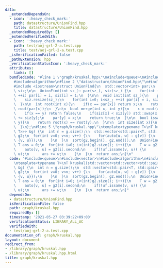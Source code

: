 ```yaml
---
data:
  _extendedDependsOn:
  - icon: ':heavy_check_mark:'
    path: datastructure/UnionFind.hpp
    title: datastructure/UnionFind.hpp
  _extendedRequiredBy: []
  _extendedVerifiedWith:
  - icon: ':heavy_check_mark:'
    path: test/aoj-grl-2-a.test.cpp
    title: test/aoj-grl-2-a.test.cpp
  _isVerificationFailed: false
  _pathExtension: hpp
  _verificationStatusIcon: ':heavy_check_mark:'
  attributes:
    links: []
  bundledCode: "#line 1 \"graph/kruskal.hpp\"\n#include<queue>\n#include<vector>\n\
    #include<algorithm>\n#line 2 \"datastructure/UnionFind.hpp\"\n#include <cassert>\n\
    #include <iostream>\nstruct UnionFind{\n  std::vector<int> par;\n  std::vector<int>\
    \ siz;\n\n  UnionFind(int sz_): par(sz_), siz(sz_) {\n    for(int i=0; i<sz_;\
    \ ++i) par[i] = i, siz[i] = 1;\n  }\n\n  void init(int sz_){\n    par.resize(sz_);\n\
    \    siz.resize(sz_);\n    for(int i=0; i<sz_; ++i) par[i] = i, siz[i] = 1;\n\
    \  }\n\n  int root(int x){\n    if(x == par[x]) return x;\n    return par[x] =\
    \ root(par[x]);\n  }\n\n  bool merge(int x, int y){\n    x = root(x), y = root(y);\n\
    \    if(x == y) return false;\n    if(siz[x] < siz[y]) std::swap(x, y);\n    siz[x]\
    \ += siz[y];\n    par[y] = x;\n    return true;\n  }\n\n  bool issame(int x, int\
    \ y){\n    return root(x) == root(y);\n  }\n\n  int size(int x){\n    return siz[root(x)];\n\
    \  }\n};\n#line 5 \"graph/kruskal.hpp\"\ntemplate<typename T>\nT kruskal(std::vector<std::vector<std::pair<int,\
    \ T>>> &g) {\n  int n = g.size();\n  std::vector<std::pair<T, std::pair<int, int>>>\
    \ g2;\n  for(int v=0; v<n; v++) {\n    for(auto[u, w] : g[v]) {\n      g2.push_back({w,\
    \ {v, u}});\n    }\n  }\n  sort(g2.begin(), g2.end());\n  UnionFind uf(n);\n \
    \ T ans = 0;\n  for(int i=0; i<(int)g2.size(); i++){\n    T w = g2[i].first;\n\
    \    auto[v, u] = g2[i].second;\n    if(!uf.issame(v, u)) {\n      uf.merge(v,\
    \ u);\n      ans += w;\n    }\n  }\n  return ans;\n}\n"
  code: "#include<queue>\n#include<vector>\n#include<algorithm>\n#include \"../datastructure/UnionFind.hpp\"\
    \ntemplate<typename T>\nT kruskal(std::vector<std::vector<std::pair<int, T>>>\
    \ &g) {\n  int n = g.size();\n  std::vector<std::pair<T, std::pair<int, int>>>\
    \ g2;\n  for(int v=0; v<n; v++) {\n    for(auto[u, w] : g[v]) {\n      g2.push_back({w,\
    \ {v, u}});\n    }\n  }\n  sort(g2.begin(), g2.end());\n  UnionFind uf(n);\n \
    \ T ans = 0;\n  for(int i=0; i<(int)g2.size(); i++){\n    T w = g2[i].first;\n\
    \    auto[v, u] = g2[i].second;\n    if(!uf.issame(v, u)) {\n      uf.merge(v,\
    \ u);\n      ans += w;\n    }\n  }\n  return ans;\n}"
  dependsOn:
  - datastructure/UnionFind.hpp
  isVerificationFile: false
  path: graph/kruskal.hpp
  requiredBy: []
  timestamp: '2021-05-27 03:39:22+09:00'
  verificationStatus: LIBRARY_ALL_AC
  verifiedWith:
  - test/aoj-grl-2-a.test.cpp
documentation_of: graph/kruskal.hpp
layout: document
redirect_from:
- /library/graph/kruskal.hpp
- /library/graph/kruskal.hpp.html
title: graph/kruskal.hpp
---
```

